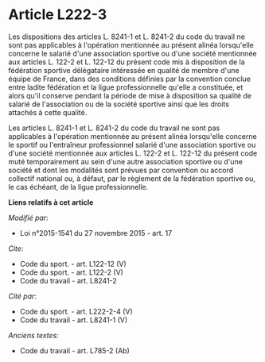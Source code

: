 # Article L222-3

Les dispositions des articles L. 8241-1 et L. 8241-2 du code du travail ne sont pas applicables à l'opération mentionnée au
présent alinéa lorsqu'elle concerne le salarié d'une association sportive ou d'une société mentionnée aux articles L. 122-2
et L. 122-12 du présent code mis à disposition de la fédération sportive délégataire intéressée en qualité de membre d'une
équipe de France, dans des conditions définies par la convention conclue entre ladite fédération et la ligue professionnelle
qu'elle a constituée, et alors qu'il conserve pendant la période de mise à disposition sa qualité de salarié de l'association
ou de la société sportive ainsi que les droits attachés à cette qualité. 

Les articles L. 8241-1 et L. 8241-2 du code du travail ne sont pas applicables à l'opération mentionnée au présent alinéa
lorsqu'elle concerne le sportif ou l'entraîneur professionnel salarié d'une association sportive ou d'une société mentionnée
aux articles L. 122-2 et L. 122-12 du présent code muté temporairement au sein d'une autre association sportive ou d'une
société et dont les modalités sont prévues par convention ou accord collectif national ou, à défaut, par le règlement de la
fédération sportive ou, le cas échéant, de la ligue professionnelle.

**Liens relatifs à cet article**

_Modifié par_:

  - Loi n°2015-1541 du 27 novembre 2015 - art. 17

_Cite_:

  - Code du sport. - art. L122-12 (V)
  - Code du sport. - art. L122-2 (V)
  - Code du travail - art. L8241-2

_Cité par_:

  - Code du sport. - art. L222-2-4 (V)
  - Code du travail - art. L8241-1 (V)

_Anciens textes_:

  - Code du travail - art. L785-2 (Ab)
